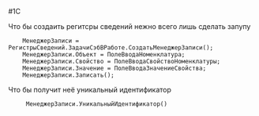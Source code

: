  #1C


Что бы создаить регитсры сведений нежно всего лишь сделать запупу
```
	МенеджерЗаписи = РегистрыСведений.ЗадачиСэбВРаботе.СоздатьМенеджерЗаписи();
	МенеджерЗаписи.Объект = ПолеВводаНоменклатура;
	МенеджерЗаписи.Свойство = ПолеВводаСвойствоНоменклатуры;
	МенеджерЗаписи.Значение = ПолеВводаЗначениеСвойства;
	МенеджерЗаписи.Записать();

```

Что бы получит неё уникальный идентификатор
```
	 МенеджерЗаписи.УникальныйИдентификатор()
```